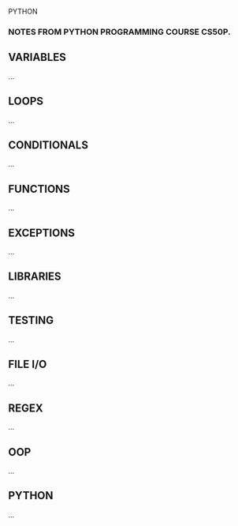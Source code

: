 PYTHON
### NOTES FROM PYTHON PROGRAMMING COURSE CS50P.

## VARIABLES
...

## LOOPS
...

## CONDITIONALS
...

## FUNCTIONS
...

## EXCEPTIONS
...

## LIBRARIES
...

## TESTING
...

## FILE I/O
...

## REGEX
...

## OOP
...

## PYTHON
...

